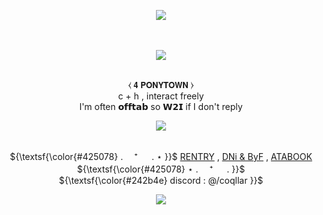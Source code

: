 
<p align="center">
<img src="https://i.postimg.cc/c6Gd2nbC/div2.png"> 

　<p align="center">![](https://komarev.com/ghpvc/?username=coqllar&label=SPAWNS&color=242b4e)</p>

<p align="center">
   <br>  ⧼    𝟰 𝗣𝗢𝗡𝗬𝗧𝗢𝗪𝗡    ⧽    
   <br>  c + h , interact freely  
   <br>  I'm often 𝗼𝗳𝗳𝘁𝗮𝗯 so 𝗪𝟮𝗜 if I don't reply
<p align="center">
<img src="https://i.postimg.cc/0rgysfWh/IMG-1040.gif">
 <p align="center"
  
 <br>  ${\textsf{\color{#425078} . 　⁺ 　 .   ⋆ }}$  [RENTRY](https://rentry.co/coqllar) , [DNi & ByF](https://rentry.co/coqllardnibyf) , [ATABOOK](https://coqllar.atabook.org)  ${\textsf{\color{#425078} ⋆   . 　⁺ 　 . }}$ 
   <br> ${\textsf{\color{#242b4e} discord : @/coqllar }}$  

<p align="center">
</p>

<p align="center">
<img src="https://i.postimg.cc/fRZ90tRM/div.png">


